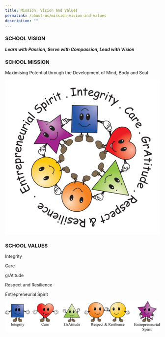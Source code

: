 ```yaml
---
title: Mission, Vision and Values
permalink: /about-us/mission-vision-and-values
description: ""
---
```

### SCHOOL VISION
***Learn with Passion, Serve with Compassion, Lead with Vision***

### SCHOOL MISSION
Maximising Potential through the Development of Mind, Body and Soul

![](/images/ICARE%20Circle%20(transparent).png)

### SCHOOL VALUES
Integrity

Care

grAtitude

Respect and Resilience

Entrepreneurial Spirit

![](/images/ICARE%20line-up.png)